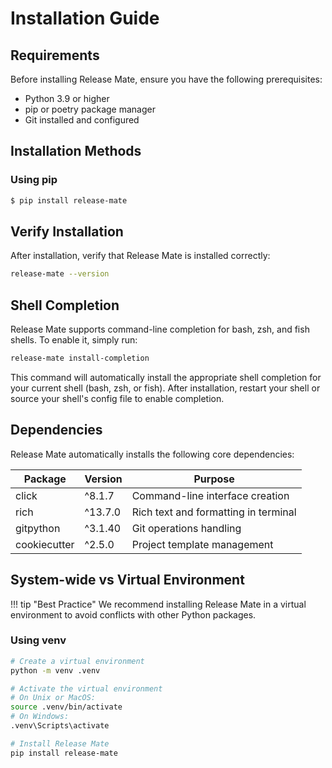 # Installation Guide

## Requirements

Before installing Release Mate, ensure you have the following prerequisites:

- Python 3.9 or higher
- pip or poetry package manager
- Git installed and configured

## Installation Methods

### Using pip

<!-- termynal -->
```bash
$ pip install release-mate
```

## Verify Installation

After installation, verify that Release Mate is installed correctly:

```bash
release-mate --version
```

## Shell Completion

Release Mate supports command-line completion for bash, zsh, and fish shells. To enable it, simply run:

```bash
release-mate install-completion
```

This command will automatically install the appropriate shell completion for your current shell (bash, zsh, or fish). After installation, restart your shell or source your shell's config file to enable completion.

## Dependencies

Release Mate automatically installs the following core dependencies:

| Package | Version | Purpose |
|---------|---------|----------|
| click | ^8.1.7 | Command-line interface creation |
| rich | ^13.7.0 | Rich text and formatting in terminal |
| gitpython | ^3.1.40 | Git operations handling |
| cookiecutter | ^2.5.0 | Project template management |

## System-wide vs Virtual Environment

!!! tip "Best Practice"
    We recommend installing Release Mate in a virtual environment to avoid conflicts with other Python packages.

### Using venv

```bash
# Create a virtual environment
python -m venv .venv

# Activate the virtual environment
# On Unix or MacOS:
source .venv/bin/activate
# On Windows:
.venv\Scripts\activate

# Install Release Mate
pip install release-mate
